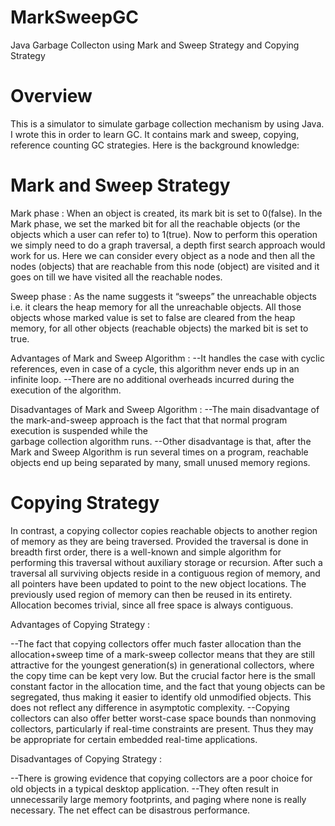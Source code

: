 # MarkSweepGC
Java Garbage Collecton using Mark and Sweep Strategy and Copying Strategy

# Overview
This is a simulator to simulate garbage collection mechanism by using Java. I wrote this in order to learn GC. It contains mark and sweep, copying, reference counting GC strategies. Here is the background knowledge:

# Mark and Sweep Strategy

Mark phase :
When an object is created, its mark bit is set to 0(false). In the Mark phase, we set the marked bit for all the reachable objects (or the objects which a user can refer to) to 1(true). Now to perform this operation we simply need to do a graph traversal, a depth first search approach would work for us. Here we can consider every object as a node and then all the nodes (objects) that are reachable from this node (object) are visited and it goes on till we have visited all the reachable nodes.

Sweep phase :
As the name suggests it “sweeps” the unreachable objects i.e. it clears the heap memory for all the unreachable objects. All those objects whose marked value is set to false are cleared from the heap memory, for all other objects (reachable objects) the marked bit is set to true.

Advantages of Mark and Sweep Algorithm :
  --It handles the case with cyclic references, even in case of a cycle, this algorithm never ends up in an infinite loop.
  --There are no additional overheads incurred during the execution of the algorithm.

Disadvantages of Mark and Sweep Algorithm :
  --The main disadvantage of the mark-and-sweep approach is the fact that that normal program execution is suspended while the  
    garbage collection algorithm runs.
  --Other disadvantage is that, after the Mark and Sweep Algorithm is run several times on a program, reachable objects end up
    being separated by many, small unused memory regions.

# Copying Strategy

In contrast, a copying collector copies reachable objects to another region of memory as they are being traversed. Provided the traversal is done in breadth first order, there is a well-known and simple algorithm for performing this traversal without auxiliary storage or recursion. After such a traversal all surviving objects reside in a contiguous region of memory, and all pointers have been updated to point to the new object locations. The previously used region of memory can then be reused in its entirety. Allocation becomes trivial, since all free space is always contiguous.

Advantages of Copying Strategy :

  --The fact that copying collectors offer much faster allocation than the allocation+sweep time of a mark-sweep collector means
    that they are still attractive for the youngest generation(s) in generational collectors, where the copy time can be kept 
    very low. But the crucial factor here is the small constant factor in the allocation time, and the fact that young objects 
    can be segregated, thus making it easier to identify old unmodified objects. This does not reflect any difference in 
    asymptotic complexity. 
  --Copying collectors can also offer better worst-case space bounds than nonmoving collectors, particularly if real-time
    constraints are present. Thus they may be appropriate for certain embedded real-time applications.

Disadvantages of Copying Strategy :

  --There is growing evidence that copying collectors are a poor choice for old objects in a typical desktop application. 
  --They often result in unnecessarily large memory footprints, and paging where none is really necessary. The net effect can be
    disastrous performance.

